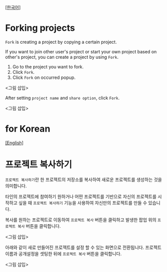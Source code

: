 <a name="english"></a>
[[한국어]](#korean)

# Forking projects

`Fork` is creating a project by copying a certain project.

If you want to join other user's project or start your own project based on other's project, you can create a project by using `Fork`.

1. Go to the project you want to fork.
2. Click `Fork`.
3. Click `Fork` on occurred popup.

<그림 삽입>

After setting `project name` and `share option`, click `Fork`.

<그림 삽입>

<a name="korean"></a>
# for Korean
[[English]](#english)

# 프로젝트 복사하기

`프로젝트 복사하기`란 한 프로젝트의 저장소를 복사하여 새로운 프로젝트를 생성하는 것을 의미합니다.

타인의 프로젝트에 참여하기 원하거나 어떤 프로젝트를 기반으로 자신의 프로젝트를 시작하고 싶을 때 `프로젝트 복사하기` 기능을 사용하여 자신만의 프로젝트를 만들 수 있습니다.

복사를 원하는 프로젝트로 이동하여 `프로젝트 복사` 버튼을 클릭하고 발생한 팝업 위의 `프로젝트 복사` 버튼을 클릭합니다.

<그림 삽입>

아래와 같이 새로 만들어진 프로젝트를 설정 할 수 있는 화면으로 전환됩니다. 프로젝트 이름과 공개설정을 셋팅한 뒤에 `프로젝트 복사` 버튼을 클릭합니다.

<그림 삽입>

